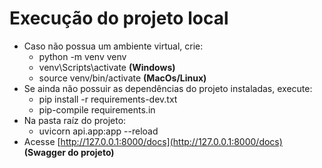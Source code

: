 # Execução do projeto local

* Caso não possua um ambiente virtual, crie:
  * python -m venv venv
  * venv\Scripts\activate **(Windows)**
  * source venv/bin/activate **(MacOs/Linux)**
* Se ainda não possuir as dependências do projeto instaladas, execute:
  * pip install -r requirements-dev.txt
  * pip-compile requirements.in
* Na pasta raíz do projeto:
  * uvicorn api.app:app --reload
* Acesse [http://127.0.0.1:8000/docs](http://127.0.0.1:8000/docs) **(Swagger do projeto)**
